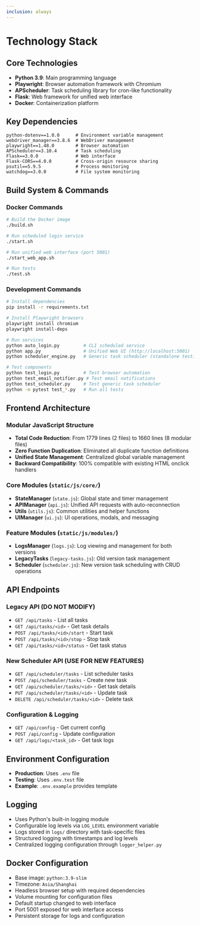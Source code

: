 ```yaml
---
inclusion: always
---
```


# Technology Stack

## Core Technologies

- **Python 3.9**: Main programming language
- **Playwright**: Browser automation framework with Chromium
- **APScheduler**: Task scheduling library for cron-like functionality
- **Flask**: Web framework for unified web interface
- **Docker**: Containerization platform

## Key Dependencies

```
python-dotenv==1.0.0      # Environment variable management
webdriver_manager==3.8.6  # WebDriver management
playwright==1.48.0        # Browser automation
APScheduler==3.10.4       # Task scheduling
Flask==3.0.0              # Web interface
Flask-CORS==4.0.0         # Cross-origin resource sharing
psutil==5.9.5             # Process monitoring
watchdog==3.0.0           # File system monitoring
```

## Build System & Commands

### Docker Commands
```bash
# Build the Docker image
./build.sh

# Run scheduled login service
./start.sh

# Run unified web interface (port 5001)
./start_web_app.sh

# Run tests
./test.sh
```

### Development Commands
```bash
# Install dependencies
pip install -r requirements.txt

# Install Playwright browsers
playwright install chromium
playwright install-deps

# Run services
python auto_login.py         # CLI scheduled service
python app.py                # Unified Web UI (http://localhost:5001)
python scheduler_engine.py   # Generic task scheduler (standalone testing)

# Test components
python test_login.py         # Test browser automation
python test_email_notifier.py # Test email notifications
python test_scheduler.py     # Test generic task scheduler
python -m pytest test_*.py   # Run all tests
```

## Frontend Architecture

### Modular JavaScript Structure
- **Total Code Reduction**: From 1779 lines (2 files) to 1660 lines (8 modular files)
- **Zero Function Duplication**: Eliminated all duplicate function definitions
- **Unified State Management**: Centralized global variable management
- **Backward Compatibility**: 100% compatible with existing HTML onclick handlers

### Core Modules (`static/js/core/`)
- **StateManager** (`state.js`): Global state and timer management
- **APIManager** (`api.js`): Unified API requests with auto-reconnection
- **Utils** (`utils.js`): Common utilities and helper functions
- **UIManager** (`ui.js`): UI operations, modals, and messaging

### Feature Modules (`static/js/modules/`)
- **LogsManager** (`logs.js`): Log viewing and management for both versions
- **LegacyTasks** (`legacy-tasks.js`): Old version task management
- **Scheduler** (`scheduler.js`): New version task scheduling with CRUD operations

## API Endpoints

### Legacy API (DO NOT MODIFY)
- `GET /api/tasks` - List all tasks
- `GET /api/tasks/<id>` - Get task details
- `POST /api/tasks/<id>/start` - Start task
- `POST /api/tasks/<id>/stop` - Stop task
- `GET /api/tasks/<id>/status` - Get task status

### New Scheduler API (USE FOR NEW FEATURES)
- `GET /api/scheduler/tasks` - List scheduler tasks
- `POST /api/scheduler/tasks` - Create new task
- `GET /api/scheduler/tasks/<id>` - Get task details
- `PUT /api/scheduler/tasks/<id>` - Update task
- `DELETE /api/scheduler/tasks/<id>` - Delete task

### Configuration & Logging
- `GET /api/config` - Get current config
- `POST /api/config` - Update configuration
- `GET /api/logs/<task_id>` - Get task logs

## Environment Configuration

- **Production**: Uses `.env` file
- **Testing**: Uses `.env.test` file
- **Example**: `.env.example` provides template

## Logging

- Uses Python's built-in logging module
- Configurable log levels via `LOG_LEVEL` environment variable
- Logs stored in `logs/` directory with task-specific files
- Structured logging with timestamps and log levels
- Centralized logging configuration through `logger_helper.py`

## Docker Configuration

- Base image: `python:3.9-slim`
- Timezone: `Asia/Shanghai`
- Headless browser setup with required dependencies
- Volume mounting for configuration files
- Default startup changed to web interface
- Port 5001 exposed for web interface access
- Persistent storage for logs and configuration